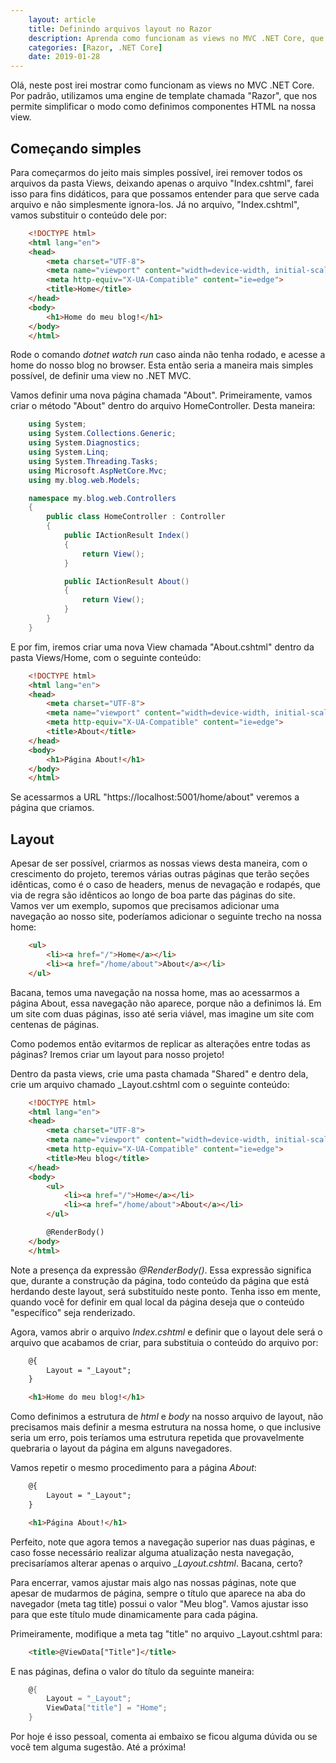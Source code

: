 ```yaml
---
    layout: article
    title: Definindo arquivos layout no Razor
    description: Aprenda como funcionam as views no MVC .NET Core, que utilizam a engine de template chamada Razor.
    categories: [Razor, .NET Core]
    date: 2019-01-28
---
```


Olá, neste post irei mostrar como funcionam as views no MVC .NET Core. Por padrão, utilizamos uma engine de template chamada "Razor", que nos permite simplificar o modo como definimos componentes HTML na nossa view.

## Começando simples

Para começarmos do jeito mais simples possível, irei remover todos os arquivos da pasta Views, deixando apenas o arquivo "Index.cshtml", farei isso para fins didáticos, para que possamos entender para que serve cada arquivo e não simplesmente ignora-los. Já no arquivo, "Index.cshtml", vamos substituir o conteúdo dele por:

```html
    <!DOCTYPE html>
    <html lang="en">
    <head>
        <meta charset="UTF-8">
        <meta name="viewport" content="width=device-width, initial-scale=1.0">
        <meta http-equiv="X-UA-Compatible" content="ie=edge">
        <title>Home</title>
    </head>
    <body>
        <h1>Home do meu blog!</h1>
    </body>
    </html>
```

Rode o comando *dotnet watch run* caso ainda não tenha rodado, e acesse a home do nosso blog no browser. Esta então seria a maneira mais simples possível, de definir uma view no .NET MVC.

Vamos definir uma nova página chamada "About". Primeiramente, vamos criar o método "About" dentro do arquivo HomeController. Desta maneira:

```c#
    using System;
    using System.Collections.Generic;
    using System.Diagnostics;
    using System.Linq;
    using System.Threading.Tasks;
    using Microsoft.AspNetCore.Mvc;
    using my.blog.web.Models;

    namespace my.blog.web.Controllers
    {
        public class HomeController : Controller
        {
            public IActionResult Index()
            {
                return View();
            }

            public IActionResult About()
            {
                return View();
            }
        }
    }
```

E por fim, iremos criar uma nova View chamada "About.cshtml" dentro da pasta Views/Home, com o seguinte conteúdo:


```html
    <!DOCTYPE html>
    <html lang="en">
    <head>
        <meta charset="UTF-8">
        <meta name="viewport" content="width=device-width, initial-scale=1.0">
        <meta http-equiv="X-UA-Compatible" content="ie=edge">
        <title>About</title>
    </head>
    <body>
        <h1>Página About!</h1>
    </body>
    </html>
```

Se acessarmos a URL "https://localhost:5001/home/about" veremos a página que criamos.

## Layout

Apesar de ser possível, criarmos as nossas views desta maneira, com o crescimento do projeto, teremos várias outras páginas que terão seções idênticas, como é o caso de headers, menus de nevagação e rodapés, que via de regra são idênticos ao longo de boa parte das páginas do site. Vamos ver um exemplo, supomos que precisamos adicionar uma navegação ao nosso site, poderíamos adicionar o seguinte trecho na nossa home:

```html
    <ul>
        <li><a href="/">Home</a></li>
        <li><a href="/home/about">About</a></li>
    </ul>
```

Bacana, temos uma navegação na nossa home, mas ao acessarmos a página About, essa navegação não aparece, porque não a definimos lá. Em um site com duas páginas, isso até seria viável, mas imagine um site com centenas de páginas.

Como podemos então evitarmos de replicar as alterações entre todas as páginas? Iremos criar um layout para nosso projeto!

Dentro da pasta views, crie uma pasta chamada "Shared" e dentro dela, crie um arquivo chamado _Layout.cshtml com o seguinte conteúdo:

```html
    <!DOCTYPE html>
    <html lang="en">
    <head>
        <meta charset="UTF-8">
        <meta name="viewport" content="width=device-width, initial-scale=1.0">
        <meta http-equiv="X-UA-Compatible" content="ie=edge">
        <title>Meu blog</title>
    </head>
    <body> 
        <ul>
            <li><a href="/">Home</a></li>
            <li><a href="/home/about">About</a></li>
        </ul>

        @RenderBody()
    </body>
    </html>
```

Note a presença da expressão *@RenderBody()*. Essa expressão significa que, durante a construção da página, todo conteúdo da página que está herdando deste layout, será substituído neste ponto. Tenha isso em mente, quando você for definir em qual local da página deseja que o conteúdo "específico" seja renderizado.

Agora, vamos abrir o arquivo *Index.cshtml* e definir que o layout dele será o arquivo que acabamos de criar, para substituia o conteúdo do arquivo por:

```html
    @{
        Layout = "_Layout";
    }

    <h1>Home do meu blog!</h1>
```

Como definimos a estrutura de *html* e *body* na nosso arquivo de layout, não precisamos mais definir a mesma estrutura na nossa home, o que inclusive seria um erro, pois teríamos uma estrutura repetida que provavelmente quebraria o layout da página em alguns navegadores.

Vamos repetir o mesmo procedimento para a página *About*:

```html
    @{
        Layout = "_Layout";
    }

    <h1>Página About!</h1>
```

Perfeito, note que agora temos a navegação superior nas duas páginas, e caso fosse necessário realizar alguma atualização nesta navegação, precisaríamos alterar apenas o arquivo *_Layout.cshtml*. Bacana, certo?

Para encerrar, vamos ajustar mais algo nas nossas páginas, note que apesar de mudarmos de página, sempre o título que aparece na aba do navegador (meta tag title) possui o valor "Meu blog". Vamos ajustar isso para que este título mude dinamicamente para cada página.

Primeiramente, modifique a meta tag "title" no arquivo _Layout.cshtml para:

```html
    <title>@ViewData["Title"]</title>
```

E nas páginas, defina o valor do título da seguinte maneira:

```c#
    @{
        Layout = "_Layout";
        ViewData["title"] = "Home";
    }
```

Por hoje é isso pessoal, comenta ai embaixo se ficou alguma dúvida ou se você tem alguma sugestão. Até a próxima!